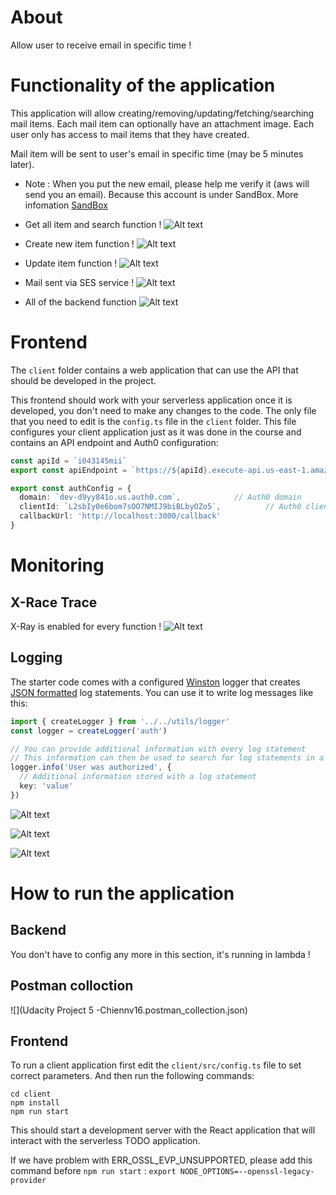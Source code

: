 # About

Allow user to receive email in specific time !

# Functionality of the application

This application will allow creating/removing/updating/fetching/searching mail items. Each mail item can optionally have an attachment image. 
Each user only has access to mail items that they have created.

Mail item will be sent to user's email in specific time (may be 5 minutes later).

* Note : When you put the new email, please help me verify it (aws will send you an email). Because this account is under SandBox. More infomation <a href='https://docs.aws.amazon.com/ses/latest/dg/request-production-access.html'>SandBox</a>

* Get all item and search function !
![Alt text](images/all-search-function.png?raw=true "Get All and Search")

* Create new item function !
![Alt text](images/create.png?raw=true "Create")

* Update item function !
![Alt text](images/update.png?raw=true "Update")

* Mail sent via SES service !
![Alt text](images/send-mail.png?raw=true "Send")

* All of the backend function 
![Alt text](images/lb-function.png?raw=true "Send")

# Frontend

The `client` folder contains a web application that can use the API that should be developed in the project.

This frontend should work with your serverless application once it is developed, you don't need to make any changes to the code. The only file that you need to edit is the `config.ts` file in the `client` folder. This file configures your client application just as it was done in the course and contains an API endpoint and Auth0 configuration:

```ts
const apiId = `i043145mii`
export const apiEndpoint = `https://${apiId}.execute-api.us-east-1.amazonaws.com/dev`

export const authConfig = {
  domain: `dev-d9yy841o.us.auth0.com`,            // Auth0 domain
  clientId: `L2sbIy0e6bom7sOO7NMIJ9biBLbyOZo5`,          // Auth0 client id
  callbackUrl: 'http://localhost:3000/callback'
}
```


# Monitoring 

## X-Race Trace
X-Ray is enabled for every function !
![Alt text](images/x-ray.png?raw=true "X-Ray Service Map")

## Logging

The starter code comes with a configured [Winston](https://github.com/winstonjs/winston) logger that creates [JSON formatted](https://stackify.com/what-is-structured-logging-and-why-developers-need-it/) log statements. You can use it to write log messages like this:

```ts
import { createLogger } from '../../utils/logger'
const logger = createLogger('auth')

// You can provide additional information with every log statement
// This information can then be used to search for log statements in a log storage system
logger.info('User was authorized', {
  // Additional information stored with a log statement
  key: 'value'
})
```


![Alt text](images/log-group.png?raw=true "Log Group")


![Alt text](images/log-stream.png?raw=true "Log Streaming")


![Alt text](images/logging.png?raw=true "Log For 1 Function")

# How to run the application

## Backend

You don't have to config any more in this section, it's running in lambda !

## Postman colloction

![](Udacity Project 5 -Chiennv16.postman_collection.json)

## Frontend

To run a client application first edit the `client/src/config.ts` file to set correct parameters. And then run the following commands:

```
cd client
npm install
npm run start
```

This should start a development server with the React application that will interact with the serverless TODO application.

If we have problem with ERR_OSSL_EVP_UNSUPPORTED, please add this command before `npm run start` : `export NODE_OPTIONS=--openssl-legacy-provider`

